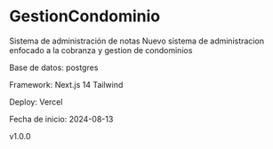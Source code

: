 # GestionCondominio
Sistema de administración de notas Nuevo sistema de administracion enfocado a la cobranza y gestion de condominios

Base de datos: postgres

Framework: Next.js 14 Tailwind

Deploy: Vercel

Fecha de inicio: 2024-08-13

v1.0.0